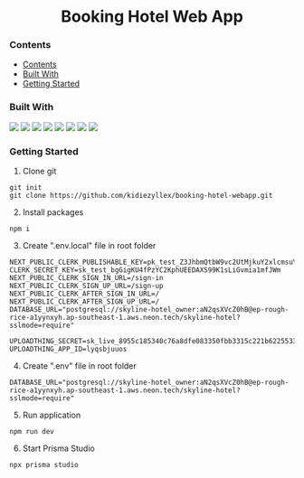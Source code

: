 <h1 align="center">
  Booking Hotel Web App
</h1>

### Contents

- [Contents](#contents)
- [Built With](#built-with)
- [Getting Started](#getting-started)

### Built With

![](https://img.shields.io/badge/next%20js-000000?style=for-the-badge&logo=nextdotjs&logoColor=white)
![](https://img.shields.io/badge/TypeScript-007ACC?style=for-the-badge&logo=typescript&logoColor=white)
![](https://img.shields.io/badge/shadcn%2Fui-000000?style=for-the-badge&logo=shadcnui&logoColor=white)
![](https://img.shields.io/badge/MySQL-005C84?style=for-the-badge&logo=mysql&logoColor=white)
![](https://img.shields.io/badge/Prisma-3982CE?style=for-the-badge&logo=Prisma&logoColor=white)
![](https://img.shields.io/badge/Zod-000000?style=for-the-badge&logo=zod&logoColor=3068B7)
![](https://img.shields.io/badge/Vercel-000000?style=for-the-badge&logo=vercel&logoColor=white)
![](https://img.shields.io/badge/Tailwind_CSS-38B2AC?style=for-the-badge&logo=tailwind-css&logoColor=white)
![]()

### Getting Started

1. Clone git

```
git init
git clone https://github.com/kidiezyllex/booking-hotel-webapp.git
```

2. Install packages

```
npm i
```

3. Create ".env.local" file in root folder

```
NEXT_PUBLIC_CLERK_PUBLISHABLE_KEY=pk_test_Z3JhbmQtbW9vc2UtMjkuY2xlcmsuYWNjb3VudHMuZGV2JA
CLERK_SECRET_KEY=sk_test_bgGigKU4fPzYC2KphUEEDAXS99K1sLiGvmia1mfJWm
NEXT_PUBLIC_CLERK_SIGN_IN_URL=/sign-in
NEXT_PUBLIC_CLERK_SIGN_UP_URL=/sign-up
NEXT_PUBLIC_CLERK_AFTER_SIGN_IN_URL=/
NEXT_PUBLIC_CLERK_AFTER_SIGN_UP_URL=/
DATABASE_URL="postgresql://skyline-hotel_owner:aN2qsXVcZ0hB@ep-rough-rice-a1yynxyh.ap-southeast-1.aws.neon.tech/skyline-hotel?sslmode=require"

UPLOADTHING_SECRET=sk_live_8955c185340c76a8dfe083350fbb3315c221b6225533bb99729ddaa16355dd64
UPLOADTHING_APP_ID=lyqsbjuuos
```

4. Create ".env" file in root folder

```
DATABASE_URL="postgresql://skyline-hotel_owner:aN2qsXVcZ0hB@ep-rough-rice-a1yynxyh.ap-southeast-1.aws.neon.tech/skyline-hotel?sslmode=require"
```

5. Run application

```
npm run dev
```

6. Start Prisma Studio

```
npx prisma studio
```
